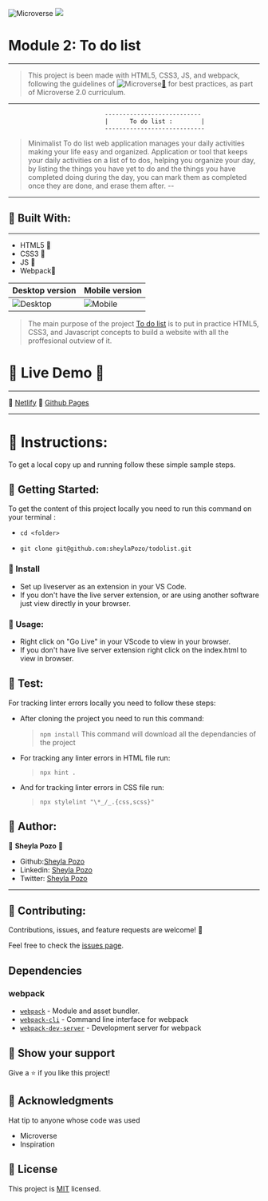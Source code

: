 ![Microverse](https://img.shields.io/badge/Microverse-blueviolet) ![](https://img.shields.io/github/followers/sheylaPozo?style=social)

# Module 2: To do list
---
> This project is been made with HTML5, CSS3, JS, and webpack, following the guidelines of 
![Microverse](https://img.shields.io/badge/Microverse2.0-blueviolet)[🔗](https://www.microverse.org/) for best practices, as part of Microverse 2.0 curriculum. 
---

                               --------------------------- 
                               |      To do list :        |
                               ----------------------------
  > Minimalist To do list web application manages your daily activities making  your life easy and organized. Application or tool that keeps your daily activities on a list of to dos, helping you  organize your day, by listing the things you have yet to do and the things you have completed doing during the day, you can mark them as completed once they are done, and erase them after. 
  --
---------------------------------------------------------------------------------------------------

## 🤍 Built With:

---

- HTML5  🤍
- CSS3   🤍
- JS     🤍
- Webpack🤍

Desktop version      | Mobile version
-------------------- | ----------------------
![Desktop](https://user-images.githubusercontent.com/54015740/126842893-37737ecf-05ce-4278-9de5-044f2fb97b04.jpg)  |  ![Mobile](https://user-images.githubusercontent.com/54015740/132259466-52956dc8-121d-403e-a1af-43c7582bce3b.png)


>The main purpose of the project [To do list](https://sheytodolist.netlify.app/) is to put in practice HTML5, CSS3, and Javascript concepts to build a website with all the proffesional outview of it.

# 🤍 Live Demo 🤍
---

🤍 [Netlify](https://sheytodolist.netlify.app/) 
🤍 [Github Pages](https://sheylapozo.github.io/todolist/) 

---

# 🤍 Instructions:

To get a local copy up and running follow these simple sample steps.

## 🤍 Getting Started:

To get the content of this project locally you need to run this command on your terminal :

 - ` cd <folder> `

- ` git clone git@github.com:sheylaPozo/todolist.git `

### 🤍 Install

- Set up liveserver as an extension in your VS Code.
- If you don't have the live server extension, or are using another software just view directly in your browser.

### 🤍 Usage:

- Right click on "Go Live" in your VScode to view in your browser.
- If you don't have live server extension right click on the index.html to view in browser.

## 🤍 Test:

For tracking linter errors locally you need to follow these steps:

- After cloning the project you need to run this command:

  > `npm install`
  > This command will download all the dependancies of the project

- For tracking any linter errors in HTML file run:

  > `npx hint .`

- And for tracking linter errors in CSS file run:
  > `npx stylelint "\*_/_.{css,scss}"`


## 🤍 Author:

👤 **Sheyla Pozo** 🤍


- Github:[Sheyla Pozo](https://github.com/sheylaPozo)
- Linkedin: [Sheyla Pozo](https://www.linkedin.com/in/sheypozo/)
- Twitter: [Sheyla Pozo](https://twitter.com/sheyPozo)

---

## 🤝 Contributing:

Contributions, issues, and feature requests are welcome! 🤍


Feel free to check the [issues page](https://github.com/sheylapozo/todolist/issues).

## Dependencies

### webpack

- [`webpack`](https://github.com/webpack/webpack) - Module and asset bundler.
- [`webpack-cli`](https://github.com/webpack/webpack-cli) - Command line interface for webpack
- [`webpack-dev-server`](https://github.com/webpack/webpack-dev-server) - Development server for webpack

## 🤍 Show your support

Give a ⭐️ if you like this project!

## 🤍 Acknowledgments

Hat tip to anyone whose code was used
- Microverse
- Inspiration

## 📝 License

This project is [MIT](./LICENSE.md) licensed.

